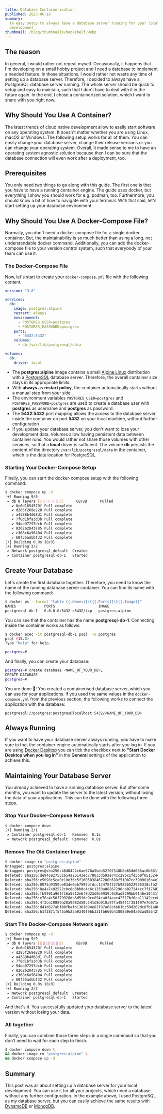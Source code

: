 ```yaml
---
title: Database Containerisation
published: 2023-06-18
summary:
  An easy setup to always have a database server running for your local
  development
thumbnail: /blog/thumbnails/bookshelf.webp
---
```


## The reason

In general, I would rather not repeat myself. Occasionally, it happens that I'm
developing on a small hobby project and I need a database to implement a needed
feature. In those situations, I would rather not waste any time of setting up a
database server. Therefore, I decided to always have a PostgreSQL database
server running. The whole server should be quick to setup and easy to maintain,
such that I don't have to deal with it in the future again. In the end, I chose
a containerized solution, which I want to share with you right now.

## Why Should You Use A Container?

The latest trends of cloud native development allow to easily start software on
any operating system. It doesn't matter whether you are using Linux, macOS or
Windows. The following setup works for all of them. You can easily change your
database server, change their release versions or you can change your operating
system. Overall, it made sense to me to have an operating system agnostic
solution because then I can be sure that the database connection will even work
after a deployment, too.

## Prerequisites

You only need two things to go along with this guide. The first one is that you
have to have a running container engine. The guide uses docker, but everything I
show you should work for e.g. podman, too. Furthermore, you should know a bit of
how to navigate with your terminal. With that said, let's start setting up your
database environment.

## Why Should You Use A Docker-Compose File?

Normally, you don't need a docker compose file for a single docker container.
But, the maintainability is so much better than using a long, not understandable
docker command. Additionally, you can add the docker-compose file to your
version control system, such that everybody of your team can use it.

### The Docker-Compose File

Now, let's start to create your `docker-compose.yml` file with the following
content.

```yml
version: "3.8"

services:
  db:
    image: postgres:alpine
    restart: always
    environment:
      - POSTGRES_USER=postgres
      - POSTGRES_PASSWORD=postgres
    ports:
      - "5432:5432"
    volumes:
      - db:/var/lib/postgresql/data

volumes:
  db:
    driver: local
```

- The **postgres:alpine** image contains a small
  [Alpine Linux](https://www.alpinelinux.org/) distribution with a
  [PostgreSQL](https://www.postgresql.org/) database server. Therefore, the
  overall container size stays in its appropriate limits.
- With **always** as **restart policy**, the container automatically starts
  without a manual step from your side.
- The environment variables `POSTGRES_USER=postgres` and
  `POSTGRES_PASSWORD=postgres` are used to create a database user with
  **postgres** as username and **postgres** as password.
- The **5432:5432** port mapping allows the access to the database server inside
  the container on port **5432** on your local machine, without further
  configuration
- If you update your database server, you don't want to lose your development
  data. Volumes allow having persistent data between container runs. You would
  rather not share those volumes with other services, so that a **local** driver
  is sufficient. The volume **db** persists the content of the directory
  `/var/lib/postgresql/data` in the container, which is the data location for
  PostgreSQL.

### Starting Your Docker-Compose Setup

Finally, you can start the docker-compose setup with the following command:

```sh
$ docker compose up -d                                                 ✘ INT
[+] Running 9/9
 ✔ db 8 layers [⣿⣿⣿⣿⣿⣿⣿⣿]      0B/0B      Pulled                                                                          12.4s
   ✔ 8c6d1654570f Pull complete                                                                                            0.9s
   ✔ d285f268e220 Pull complete                                                                                            0.9s
   ✔ a4388b4d68d1 Pull complete                                                                                            0.9s
   ✔ 7f8d1bfa3d3b Pull complete                                                                                            9.8s
   ✔ 94da97297dcb Pull complete                                                                                            9.8s
   ✔ 8262b2843785 Pull complete                                                                                            9.8s
   ✔ c368c6a56404 Pull complete                                                                                            9.8s
   ✔ 60f35adbbf32 Pull complete                                                                                            9.8s
[+] Building 0.0s (0/0)
[+] Running 2/2
 ✔ Network postgresql_default  Created                                                                                     0.0s
 ✔ Container postgresql-db-1   Started                                                                                     0.3s
```

## Create Your Database

Let's create the first database together. Therefore, you need to know the name
of the running database server container. You can find its name with the
following command:

```sh
$ docker ps --format "table {{.Names}}\t{{.Ports}}\t{{.Image}}"
NAMES             PORTS                    IMAGE
postgresql-db-1   0.0.0.0:5432->5432/tcp   postgres:alpine
```

You can see that the container has the name **postgresql-db-1**. Connecting
inside the container works as follows:

```sh
$ docker exec -it postgresql-db-1 psql  -U postgres
psql (15.3)
Type "help" for help.

postgres=#
```

And finally, you can create your database:

```sh
postgres=# create database <NAME_OF_YOUR_DB>;
CREATE DATABASE
postgres=#
```

You are done 👏! You created a containerised database server, which you can use
for your applications. If you used the same values in the `docker-compose.yml`
from the previous section, the following works to connect the application with
the database:

```
postgresql://postgres:postgres@localhost:5432/<NAME_OF_YOUR_DB>
```

## Always Running

If you want to have your database server always running, you have to make sure
to that the container engine automatically starts after you log in. If you are
using [Docker Desktop](https://www.docker.com/products/docker-desktop/) you can
tick the checkbox next to **"Start Docker Desktop when you log in"** in the
**General** settings of the application to achieve this.

## Maintaining Your Database Server

You already achieved to have a running database server. But after some months,
you want to update the server to the latest version, without losing the data of
your applications. This can be done with the following three steps.

### Stop Your Docker-Compose Network

```sh
$ docker compose down
[+] Running 2/1
 ✔ Container postgresql-db-1   Removed  0.1s
 ✔ Network postgresql_default  Removed  0.0s
```

### Remove The Old Container Image

```sh
$ docker image rm "postgres:alpine"
Untagged: postgres:alpine
Untagged: postgres@sha256:48d8422c6ae570a5bda52f07548b8e65dd055ac0b661f25b44b20e8cff2f75f0
Deleted: sha256:de94692755c654a26143ec778033d59ae74cc29bc1fd3b0f0515244fdcb464c1
Deleted: sha256:e5098c5ca0c10e36c5f1605838467200b588f51087cc3909016b4e159550f528
Deleted: sha256:0075d9359be83de6eb7595bfdcc13478f327b983b522935318cfb2ffe8a93296
Deleted: sha256:8a4a7e02572cbc8d3bb0c4c6c1250a08867296ca027244cc7f176839eb0d4539
Deleted: sha256:fb9991a96ff16a5512e6f8d23d0e9939c938ad8299bb9146e304317ddbff4f1e
Deleted: sha256:e78c4c50f79926db6d5fdc9ce894ca0f4eac42517bf0ca11142ece82741533b6
Deleted: sha256:4f3ba20889a28a9682d50c541d8d010a87fa454f1f351f97e7d071de2fde84ed
Deleted: sha256:d41d627abfb8fbafb1361694e82f87a68c6b61bc59d262dc8fb1a804c9c003a6
Deleted: sha256:61f2871f545a9b23a9340f96b331fb660b43008a9e84a03ad8564271bce5743b
```

### Start The Docker-Compose Network again

```sh
$ docker compose up -d                                                 ✘ INT
[+] Running 9/9
 ✔ db 8 layers [⣿⣿⣿⣿⣿⣿⣿⣿]      0B/0B      Pulled                                                                          12.4s
   ✔ 8c6d1654570f Pull complete                                                                                            0.9s
   ✔ d285f268e220 Pull complete                                                                                            0.9s
   ✔ a4388b4d68d1 Pull complete                                                                                            0.9s
   ✔ 7f8d1bfa3d3b Pull complete                                                                                            9.8s
   ✔ 94da97297dcb Pull complete                                                                                            9.8s
   ✔ 8262b2843785 Pull complete                                                                                            9.8s
   ✔ c368c6a56404 Pull complete                                                                                            9.8s
   ✔ 60f35adbbf32 Pull complete                                                                                            9.8s
[+] Building 0.0s (0/0)
[+] Running 2/2
 ✔ Network postgresql_default  Created                                                                                     0.0s
 ✔ Container postgresql-db-1   Started                                                                                     0.3s
```

And that's it. You successfully updated your database server to the latest
version without losing your data.

### All together

Finally, you can combine those three steps in a single command so that you don't
need to wait for each step to finish.

```sh
$ docker compose down \
&& docker image rm "postgres:alpine" \
&& docker compose up -d
```

## Summary

This post was all about setting up a database server for your local development.
You can use it for all your projects, which need a database, without any further
configuration. In the example above, I used PostgreSQL as my database server,
but you can easily achieve the same results with
[DynamoDB](https://docs.aws.amazon.com/amazondynamodb/latest/developerguide/DynamoDBLocal.DownloadingAndRunning.html)
or [MongoDB](https://hub.docker.com/_/mongo/).
